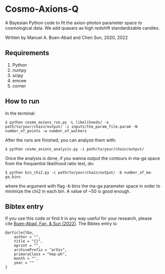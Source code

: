# Cosmo-Axions-Q
A Bayesian Python code to fit the axion-photon parameter space to cosmological data. We add quasars as high redshift standardizable candles.

Written by Manuel A. Buen-Abad and Chen Sun, 2020, 2022

Requirements
-----------------------------------------

1. Python  
2. numpy  
3. scipy  
4. emcee  
5. corner  


How to run
-----------------------------------------

In the terminal:

	$ python cosmo_axions_run.py -L likelihoods/ -o path/to/your/chain/output/ -i inputs/the_param_file.param -N number_of_points -w number_of_walkers

After the runs are finished, you can analyze them with:

	$ python cosmo_axions_analysis.py -i path/to/your/chain/output/

Once the analysis is done, if you wanna output the contours in ma-ga space from the frequentist likelihood ratio test, do:

	$ python bin_chi2.py -c path/to/your/chain/output/ -b number_of_ma-ga_bins

where the argument with flag -b bins the ma-ga parameter space in order to minimize the chi2 in each bin. A value of ~50 is good enough.


Bibtex entry
-----------------------------------------

If you use this code or find it in any way useful for your research, please cite [Buen-Abad, Fan, & Sun (2022)](tba). The Bibtex entry is:

	@article{tba,
	    author = "",
	    title = "{}",
	    eprint = "",
	    archivePrefix = "arXiv",
	    primaryClass = "hep-ph",
	    month = "",
	    year = ""
	}
